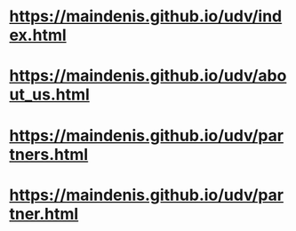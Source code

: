# https://maindenis.github.io/udv/index.html
# https://maindenis.github.io/udv/about_us.html
# https://maindenis.github.io/udv/partners.html
# https://maindenis.github.io/udv/partner.html